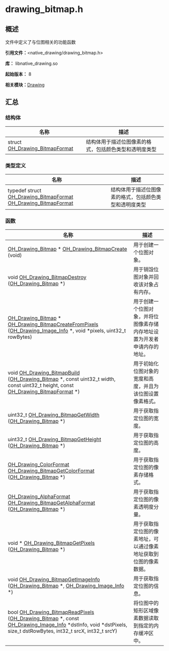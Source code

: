 # drawing_bitmap.h


## 概述

文件中定义了与位图相关的功能函数

**引用文件：**&lt;native_drawing/drawing_bitmap.h&gt;

**库：** libnative_drawing.so

**起始版本：** 8

**相关模块：**[Drawing](_drawing.md)


## 汇总


### 结构体

| 名称 | 描述 | 
| -------- | -------- |
| struct  [OH_Drawing_BitmapFormat](_o_h___drawing___bitmap_format.md) | 结构体用于描述位图像素的格式，包括颜色类型和透明度类型 | 


### 类型定义

| 名称 | 描述 | 
| -------- | -------- |
| typedef struct [OH_Drawing_BitmapFormat](_o_h___drawing___bitmap_format.md)  [OH_Drawing_BitmapFormat](_drawing.md#oh_drawing_bitmapformat) | 结构体用于描述位图像素的格式，包括颜色类型和透明度类型 | 


### 函数

| 名称 | 描述 | 
| -------- | -------- |
| [OH_Drawing_Bitmap](_drawing.md#oh_drawing_bitmap) \* [OH_Drawing_BitmapCreate](_drawing.md#oh_drawing_bitmapcreate) (void) | 用于创建一个位图对象。 | 
| void [OH_Drawing_BitmapDestroy](_drawing.md#oh_drawing_bitmapdestroy) ([OH_Drawing_Bitmap](_drawing.md#oh_drawing_bitmap) \*) | 用于销毁位图对象并回收该对象占有内存。 | 
| [OH_Drawing_Bitmap](_drawing.md#oh_drawing_bitmap) \* [OH_Drawing_BitmapCreateFromPixels](_drawing.md#oh_drawing_bitmapcreatefrompixels) ([OH_Drawing_Image_Info](_o_h___drawing___image___info.md) \*, void \*pixels, uint32_t rowBytes) | 用于创建一个位图对象，并将位图像素存储内存地址设置为开发者申请内存的地址。 | 
| void [OH_Drawing_BitmapBuild](_drawing.md#oh_drawing_bitmapbuild) ([OH_Drawing_Bitmap](_drawing.md#oh_drawing_bitmap) \*, const uint32_t width, const uint32_t height, const [OH_Drawing_BitmapFormat](_o_h___drawing___bitmap_format.md) \*) | 用于初始化位图对象的宽度和高度，并且为该位图设置像素格式。 | 
| uint32_t [OH_Drawing_BitmapGetWidth](_drawing.md#oh_drawing_bitmapgetwidth) ([OH_Drawing_Bitmap](_drawing.md#oh_drawing_bitmap) \*) | 用于获取指定位图的宽度。 | 
| uint32_t [OH_Drawing_BitmapGetHeight](_drawing.md#oh_drawing_bitmapgetheight) ([OH_Drawing_Bitmap](_drawing.md#oh_drawing_bitmap) \*) | 用于获取指定位图的高度。 | 
| [OH_Drawing_ColorFormat](_drawing.md#oh_drawing_colorformat) [OH_Drawing_BitmapGetColorFormat](_drawing.md#oh_drawing_bitmapgetcolorformat) ([OH_Drawing_Bitmap](_drawing.md#oh_drawing_bitmap) \*) | 用于获取指定位图的像素存储格式。 | 
| [OH_Drawing_AlphaFormat](_drawing.md#oh_drawing_alphaformat) [OH_Drawing_BitmapGetAlphaFormat](_drawing.md#oh_drawing_bitmapgetalphaformat) ([OH_Drawing_Bitmap](_drawing.md#oh_drawing_bitmap) \*) | 用于获取指定位图的像素透明度分量。 | 
| void \* [OH_Drawing_BitmapGetPixels](_drawing.md#oh_drawing_bitmapgetpixels) ([OH_Drawing_Bitmap](_drawing.md#oh_drawing_bitmap) \*) | 用于获取指定位图的像素地址，可以通过像素地址获取到位图的像素数据。 | 
| void [OH_Drawing_BitmapGetImageInfo](_drawing.md#oh_drawing_bitmapgetimageinfo) ([OH_Drawing_Bitmap](_drawing.md#oh_drawing_bitmap) \*, [OH_Drawing_Image_Info](_o_h___drawing___image___info.md) \*) | 用于获取指定位图的信息。 | 
| bool [OH_Drawing_BitmapReadPixels](_drawing.md#oh_drawing_bitmapreadpixels) ([OH_Drawing_Bitmap](_drawing.md#oh_drawing_bitmap) \*, const [OH_Drawing_Image_Info](_o_h___drawing___image___info.md) \*dstInfo, void \*dstPixels, size_t dstRowBytes, int32_t srcX, int32_t srcY) | 将位图中的矩形区域像素数据读取到指定的内存缓冲区中。 | 

